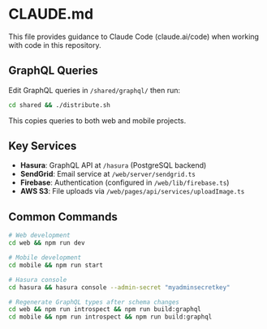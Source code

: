 # CLAUDE.md

This file provides guidance to Claude Code (claude.ai/code) when working with code in this repository.

## GraphQL Queries
Edit GraphQL queries in `/shared/graphql/` then run:
```bash
cd shared && ./distribute.sh
```
This copies queries to both web and mobile projects.

## Key Services
- **Hasura**: GraphQL API at `/hasura` (PostgreSQL backend)
- **SendGrid**: Email service at `/web/server/sendgrid.ts`
- **Firebase**: Authentication (configured in `/web/lib/firebase.ts`)
- **AWS S3**: File uploads via `/web/pages/api/services/uploadImage.ts`

## Common Commands
```bash
# Web development
cd web && npm run dev

# Mobile development  
cd mobile && npm run start

# Hasura console
cd hasura && hasura console --admin-secret "myadminsecretkey"

# Regenerate GraphQL types after schema changes
cd web && npm run introspect && npm run build:graphql
cd mobile && npm run introspect && npm run build:graphql
```